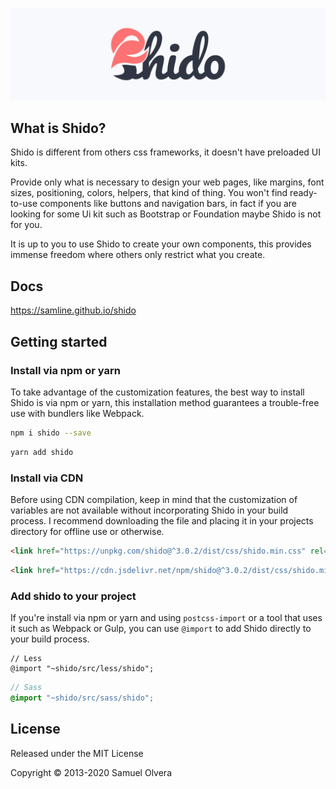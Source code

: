 [![image](https://github.com/samline/shido/raw/master/shido-share.png)](<https://samline.github.io/shido>)

## What is Shido?
Shido is different from others css frameworks, it doesn't have preloaded UI kits.

Provide only what is necessary to design your web pages, like margins, font sizes, positioning, colors, helpers, that kind of thing. You won't find ready-to-use components like buttons and navigation bars, in fact if you are looking for some Ui kit such as Bootstrap or Foundation maybe Shido is not for you.

It is up to you to use Shido to create your own components, this provides immense freedom where others only restrict what you create.

## Docs
<https://samline.github.io/shido>

## Getting started

### Install via npm or yarn
To take advantage of the customization features, the best way to install Shido is via npm or yarn, this installation method guarantees a trouble-free use with bundlers like Webpack.

```bash
npm i shido --save
```
```bash
yarn add shido
```

### Install via CDN
Before using CDN compilation, keep in mind that the customization of variables are not available without incorporating Shido in your build process. I recommend downloading the file and placing it in your projects directory for offline use or otherwise.

```html
<link href="https://unpkg.com/shido@^3.0.2/dist/css/shido.min.css" rel="stylesheet">
```

```html
<link href="https://cdn.jsdelivr.net/npm/shido@^3.0.2/dist/css/shido.min.css" rel="stylesheet">
```

### Add shido to your project
If you're install via npm or yarn and using `postcss-import` or a tool that uses it such as Webpack or Gulp, you can use `@import` to add Shido directly to your build process.

```less
// Less
@import "~shido/src/less/shido";
```

```scss
// Sass
@import "~shido/src/sass/shido";
```

## License
Released under the MIT License

Copyright © 2013-2020 Samuel Olvera
